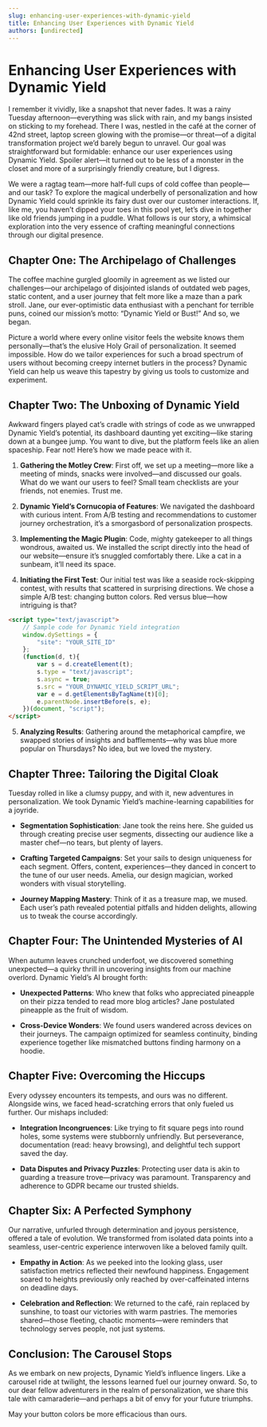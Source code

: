 ```yaml
---
slug: enhancing-user-experiences-with-dynamic-yield
title: Enhancing User Experiences with Dynamic Yield
authors: [undirected]
---
```



# Enhancing User Experiences with Dynamic Yield

I remember it vividly, like a snapshot that never fades. It was a rainy Tuesday afternoon—everything was slick with rain, and my bangs insisted on sticking to my forehead. There I was, nestled in the café at the corner of 42nd street, laptop screen glowing with the promise—or threat—of a digital transformation project we’d barely begun to unravel. Our goal was straightforward but formidable: enhance our user experiences using Dynamic Yield. Spoiler alert—it turned out to be less of a monster in the closet and more of a surprisingly friendly creature, but I digress.

We were a ragtag team—more half-full cups of cold coffee than people—and our task? To explore the magical underbelly of personalization and how Dynamic Yield could sprinkle its fairy dust over our customer interactions. If, like me, you haven’t dipped your toes in this pool yet, let’s dive in together like old friends jumping in a puddle. What follows is our story, a whimsical exploration into the very essence of crafting meaningful connections through our digital presence.

## Chapter One: The Archipelago of Challenges

The coffee machine gurgled gloomily in agreement as we listed our challenges—our archipelago of disjointed islands of outdated web pages, static content, and a user journey that felt more like a maze than a park stroll. Jane, our ever-optimistic data enthusiast with a penchant for terrible puns, coined our mission’s motto: “Dynamic Yield or Bust!” And so, we began.

Picture a world where every online visitor feels the website knows them personally—that’s the elusive Holy Grail of personalization. It seemed impossible. How do we tailor experiences for such a broad spectrum of users without becoming creepy internet butlers in the process? Dynamic Yield can help us weave this tapestry by giving us tools to customize and experiment.

## Chapter Two: The Unboxing of Dynamic Yield

Awkward fingers played cat’s cradle with strings of code as we unwrapped Dynamic Yield’s potential, its dashboard daunting yet exciting—like staring down at a bungee jump. You want to dive, but the platform feels like an alien spaceship. Fear not! Here’s how we made peace with it.

1. **Gathering the Motley Crew**: First off, we set up a meeting—more like a meeting of minds, snacks were involved—and discussed our goals. What do we want our users to feel? Small team checklists are your friends, not enemies. Trust me.

2. **Dynamic Yield’s Cornucopia of Features**: We navigated the dashboard with curious intent. From A/B testing and recommendations to customer journey orchestration, it’s a smorgasbord of personalization prospects.

3. **Implementing the Magic Plugin**: Code, mighty gatekeeper to all things wondrous, awaited us. We installed the script directly into the head of our website—ensure it’s snuggled comfortably there. Like a cat in a sunbeam, it’ll need its space.

4. **Initiating the First Test**: Our initial test was like a seaside rock-skipping contest, with results that scattered in surprising directions. We chose a simple A/B test: changing button colors. Red versus blue—how intriguing is that?

```html
<script type="text/javascript">
    // Sample code for Dynamic Yield integration
    window.dySettings = {
        "site": "YOUR_SITE_ID"
    };
    (function(d, t){
        var s = d.createElement(t);
        s.type = "text/javascript";
        s.async = true;
        s.src = "YOUR_DYNAMIC_YIELD_SCRIPT_URL";
        var e = d.getElementsByTagName(t)[0];
        e.parentNode.insertBefore(s, e);
    })(document, "script");
</script>
```

5. **Analyzing Results**: Gathering around the metaphorical campfire, we swapped stories of insights and bafflements—why was blue more popular on Thursdays? No idea, but we loved the mystery.

## Chapter Three: Tailoring the Digital Cloak

Tuesday rolled in like a clumsy puppy, and with it, new adventures in personalization. We took Dynamic Yield’s machine-learning capabilities for a joyride.

- **Segmentation Sophistication**: Jane took the reins here. She guided us through creating precise user segments, dissecting our audience like a master chef—no tears, but plenty of layers.

- **Crafting Targeted Campaigns**: Set your sails to design uniqueness for each segment. Offers, content, experiences—they danced in concert to the tune of our user needs. Amelia, our design magician, worked wonders with visual storytelling.

- **Journey Mapping Mastery**: Think of it as a treasure map, we mused. Each user’s path revealed potential pitfalls and hidden delights, allowing us to tweak the course accordingly.

## Chapter Four: The Unintended Mysteries of AI

When autumn leaves crunched underfoot, we discovered something unexpected—a quirky thrill in uncovering insights from our machine overlord. Dynamic Yield’s AI brought forth:

- **Unexpected Patterns**: Who knew that folks who appreciated pineapple on their pizza tended to read more blog articles? Jane postulated pineapple as the fruit of wisdom.

- **Cross-Device Wonders**: We found users wandered across devices on their journeys. The campaign optimized for seamless continuity, binding experience together like mismatched buttons finding harmony on a hoodie.

## Chapter Five: Overcoming the Hiccups

Every odyssey encounters its tempests, and ours was no different. Alongside wins, we faced head-scratching errors that only fueled us further. Our mishaps included:

- **Integration Incongruences**: Like trying to fit square pegs into round holes, some systems were stubbornly unfriendly. But perseverance, documentation (read: heavy browsing), and delightful tech support saved the day.

- **Data Disputes and Privacy Puzzles**: Protecting user data is akin to guarding a treasure trove—privacy was paramount. Transparency and adherence to GDPR became our trusted shields.

## Chapter Six: A Perfected Symphony

Our narrative, unfurled through determination and joyous persistence, offered a tale of evolution. We transformed from isolated data points into a seamless, user-centric experience interwoven like a beloved family quilt.

- **Empathy in Action**: As we peeked into the looking glass, user satisfaction metrics reflected their newfound happiness. Engagement soared to heights previously only reached by over-caffeinated interns on deadline days.

- **Celebration and Reflection**: We returned to the café, rain replaced by sunshine, to toast our victories with warm pastries. The memories shared—those fleeting, chaotic moments—were reminders that technology serves people, not just systems.

## Conclusion: The Carousel Stops

As we embark on new projects, Dynamic Yield’s influence lingers. Like a carousel ride at twilight, the lessons learned fuel our journey onward. So, to our dear fellow adventurers in the realm of personalization, we share this tale with camaraderie—and perhaps a bit of envy for your future triumphs.

May your button colors be more efficacious than ours.